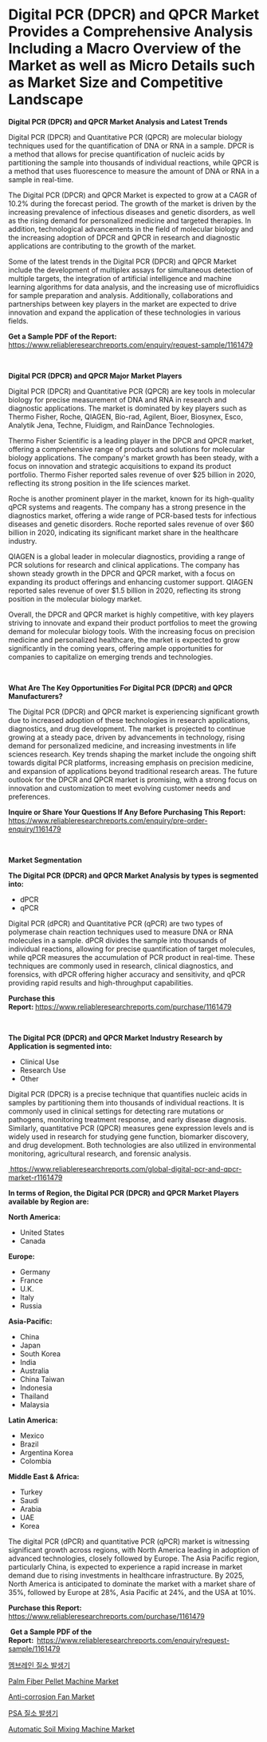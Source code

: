 <p><h1>Digital PCR (DPCR) and QPCR Market Provides a Comprehensive Analysis Including a Macro Overview of the Market as well as Micro Details such as Market Size and Competitive Landscape</h1></p><p><strong>Digital PCR (DPCR) and QPCR Market Analysis and Latest Trends</strong></p>
<p><p>Digital PCR (DPCR) and Quantitative PCR (QPCR) are molecular biology techniques used for the quantification of DNA or RNA in a sample. DPCR is a method that allows for precise quantification of nucleic acids by partitioning the sample into thousands of individual reactions, while QPCR is a method that uses fluorescence to measure the amount of DNA or RNA in a sample in real-time.</p><p>The Digital PCR (DPCR) and QPCR Market is expected to grow at a CAGR of 10.2% during the forecast period. The growth of the market is driven by the increasing prevalence of infectious diseases and genetic disorders, as well as the rising demand for personalized medicine and targeted therapies. In addition, technological advancements in the field of molecular biology and the increasing adoption of DPCR and QPCR in research and diagnostic applications are contributing to the growth of the market.</p><p>Some of the latest trends in the Digital PCR (DPCR) and QPCR Market include the development of multiplex assays for simultaneous detection of multiple targets, the integration of artificial intelligence and machine learning algorithms for data analysis, and the increasing use of microfluidics for sample preparation and analysis. Additionally, collaborations and partnerships between key players in the market are expected to drive innovation and expand the application of these technologies in various fields.</p></p>
<p><strong>Get a Sample PDF of the Report:&nbsp;</strong> <a href="https://www.reliableresearchreports.com/enquiry/request-sample/1161479">https://www.reliableresearchreports.com/enquiry/request-sample/1161479</a></p>
<p>&nbsp;</p>
<p><strong>Digital PCR (DPCR) and QPCR Major Market Players</strong></p>
<p><p>Digital PCR (DPCR) and Quantitative PCR (QPCR) are key tools in molecular biology for precise measurement of DNA and RNA in research and diagnostic applications. The market is dominated by key players such as Thermo Fisher, Roche, QIAGEN, Bio-rad, Agilent, Bioer, Biosynex, Esco, Analytik Jena, Techne, Fluidigm, and RainDance Technologies.</p><p>Thermo Fisher Scientific is a leading player in the DPCR and QPCR market, offering a comprehensive range of products and solutions for molecular biology applications. The company's market growth has been steady, with a focus on innovation and strategic acquisitions to expand its product portfolio. Thermo Fisher reported sales revenue of over $25 billion in 2020, reflecting its strong position in the life sciences market.</p><p>Roche is another prominent player in the market, known for its high-quality qPCR systems and reagents. The company has a strong presence in the diagnostics market, offering a wide range of PCR-based tests for infectious diseases and genetic disorders. Roche reported sales revenue of over $60 billion in 2020, indicating its significant market share in the healthcare industry.</p><p>QIAGEN is a global leader in molecular diagnostics, providing a range of PCR solutions for research and clinical applications. The company has shown steady growth in the DPCR and QPCR market, with a focus on expanding its product offerings and enhancing customer support. QIAGEN reported sales revenue of over $1.5 billion in 2020, reflecting its strong position in the molecular biology market.</p><p>Overall, the DPCR and QPCR market is highly competitive, with key players striving to innovate and expand their product portfolios to meet the growing demand for molecular biology tools. With the increasing focus on precision medicine and personalized healthcare, the market is expected to grow significantly in the coming years, offering ample opportunities for companies to capitalize on emerging trends and technologies.</p></p>
<p>&nbsp;</p>
<p><strong>What Are The Key Opportunities For Digital PCR (DPCR) and QPCR Manufacturers?</strong></p>
<p><p>The Digital PCR (DPCR) and QPCR market is experiencing significant growth due to increased adoption of these technologies in research applications, diagnostics, and drug development. The market is projected to continue growing at a steady pace, driven by advancements in technology, rising demand for personalized medicine, and increasing investments in life sciences research. Key trends shaping the market include the ongoing shift towards digital PCR platforms, increasing emphasis on precision medicine, and expansion of applications beyond traditional research areas. The future outlook for the DPCR and QPCR market is promising, with a strong focus on innovation and customization to meet evolving customer needs and preferences.</p></p>
<p><strong>Inquire or Share Your Questions If Any Before Purchasing This Report:</strong> <a href="https://www.reliableresearchreports.com/enquiry/pre-order-enquiry/1161479">https://www.reliableresearchreports.com/enquiry/pre-order-enquiry/1161479</a></p>
<p>&nbsp;</p>
<p><strong>Market Segmentation</strong></p>
<p><strong>The Digital PCR (DPCR) and QPCR Market Analysis by types is segmented into:</strong></p>
<p><ul><li>dPCR</li><li>qPCR</li></ul></p>
<p><p>Digital PCR (dPCR) and Quantitative PCR (qPCR) are two types of polymerase chain reaction techniques used to measure DNA or RNA molecules in a sample. dPCR divides the sample into thousands of individual reactions, allowing for precise quantification of target molecules, while qPCR measures the accumulation of PCR product in real-time. These techniques are commonly used in research, clinical diagnostics, and forensics, with dPCR offering higher accuracy and sensitivity, and qPCR providing rapid results and high-throughput capabilities.</p></p>
<p><strong>Purchase this Report:&nbsp;</strong><a href="https://www.reliableresearchreports.com/purchase/1161479">https://www.reliableresearchreports.com/purchase/1161479</a></p>
<p>&nbsp;</p>
<p><strong>The Digital PCR (DPCR) and QPCR Market Industry Research by Application is segmented into:</strong></p>
<p><ul><li>Clinical Use</li><li>Research Use</li><li>Other</li></ul></p>
<p><p>Digital PCR (DPCR) is a precise technique that quantifies nucleic acids in samples by partitioning them into thousands of individual reactions. It is commonly used in clinical settings for detecting rare mutations or pathogens, monitoring treatment response, and early disease diagnosis. Similarly, quantitative PCR (QPCR) measures gene expression levels and is widely used in research for studying gene function, biomarker discovery, and drug development. Both technologies are also utilized in environmental monitoring, agricultural research, and forensic analysis.</p></p>
<p><a href="https://www.reliableresearchreports.com/global-digital-pcr-and-qpcr-market-r1161479">&nbsp;https://www.reliableresearchreports.com/global-digital-pcr-and-qpcr-market-r1161479</a></p>
<p><strong>In terms of Region, the Digital PCR (DPCR) and QPCR Market Players available by Region are:</strong></p>
<p>
    <p> <strong> North America: </strong>
        <ul>
            <li>United States</li>
            <li>Canada</li>
        </ul>
        </p> 
    <p> <strong> Europe: </strong>
        <ul>
            <li>Germany</li>
            <li>France</li>
            <li>U.K.</li>
            <li>Italy</li>
            <li>Russia</li>
        </ul>
        </p> 
    <p> <strong> Asia-Pacific: </strong>
        <ul>
            <li>China</li>
            <li>Japan</li>
            <li>South Korea</li>
            <li>India</li>
            <li>Australia</li>
            <li>China Taiwan</li>
            <li>Indonesia</li>
            <li>Thailand</li>
            <li>Malaysia</li>
        </ul>
        </p> 
    <p> <strong> Latin America: </strong>
        <ul>
            <li>Mexico</li>
            <li>Brazil</li>
            <li>Argentina Korea</li>
            <li>Colombia</li>
        </ul>
        </p> 
    <p> <strong> Middle East & Africa: </strong>
        <ul>
            <li>Turkey</li>
            <li>Saudi</li>
            <li>Arabia</li>
            <li>UAE</li>
            <li>Korea</li>
        </ul>
    </p>
    </p>
<p><p>The digital PCR (dPCR) and quantitative PCR (qPCR) market is witnessing significant growth across regions, with North America leading in adoption of advanced technologies, closely followed by Europe. The Asia Pacific region, particularly China, is expected to experience a rapid increase in market demand due to rising investments in healthcare infrastructure. By 2025, North America is anticipated to dominate the market with a market share of 35%, followed by Europe at 28%, Asia Pacific at 24%, and the USA at 10%.</p></p>
<p><strong>Purchase this Report: </strong><a href="https://www.reliableresearchreports.com/purchase/1161479">https://www.reliableresearchreports.com/purchase/1161479</a></p>
<p>&nbsp;<strong>Get a Sample PDF of the Report:&nbsp;&nbsp;</strong><a href="https://www.reliableresearchreports.com/enquiry/request-sample/1161479">https://www.reliableresearchreports.com/enquiry/request-sample/1161479</a></p>
<p><strong></strong></p>
<p><p><a href="https://github.com/novabrown3/Market-Research-Report-List-1/blob/main/749785036830.md">멤브레인 질소 발생기</a></p><p><a href="https://github.com/RoccoManning/Market-Research-Report-List-4/blob/main/palm-fiber-pellet-machine-market.md">Palm Fiber Pellet Machine Market</a></p><p><a href="https://www.linkedin.com/pulse/anti-corrosion-fan-market-size-reveals-best-marketing-necrc?trackingId=kbJrQgO%2BAF22wwRZmEqaew%3D%3D">Anti-corrosion Fan Market</a></p><p><a href="https://github.com/Tristiarton768456/Market-Research-Report-List-1/blob/main/760124936829.md">PSA 질소 발생기</a></p><p><a href="https://github.com/gulaimolin/Market-Research-Report-List-4/blob/main/automatic-soil-mixing-machine-market.md">Automatic Soil Mixing Machine Market</a></p></p>